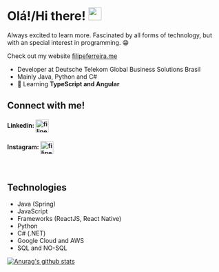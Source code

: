 <h1> Olá!/Hi there! <img src="https://raw.githubusercontent.com/MartinHeinz/MartinHeinz/master/wave.gif" width="30px"></h1>

<p>Always excited to learn more. Fascinated by all forms of technology, but with an special interest in programming. 😁</p> 

<p>Check out my website <a target="_blank" rel="noopener noreferrer" href="https://filipeferreira.me/">filipeferreira.me</a></p>

- Developer at Deutsche Telekom Global Business Solutions Brasil
- Mainly Java, Python and C#
- 🌱 Learning **TypeScript and Angular**

## Connect with me!
<p align="top-left">
  
#### Linkedin:      <a href="https://www.linkedin.com/in/filipemarquesf/" target="blank"><img align="center" src="https://cdn.jsdelivr.net/npm/simple-icons@3.0.1/icons/linkedin.svg" alt="filipe-marques-ferreira-7920411b6" height="30" width="30" /></a>
#### Instagram:       <a href="https://instagram.com/filipemarquesf1" target="blank"><img align="center" src="https://cdn.jsdelivr.net/npm/simple-icons@3.0.1/icons/instagram.svg" alt="filipemarquesf_" height="30" width="30" /></a>
</p>

<br>

## Technologies
- Java (Spring)
- JavaScript
- Frameworks (ReactJS, React Native)
- Python
- C# (.NET)
- Google Cloud and AWS
- SQL and NO-SQL

[![Anurag's github stats](https://github-readme-stats.vercel.app/api?username=filipemf&count_private=true)](https://github.com/anuraghazra/github-readme-stats)

